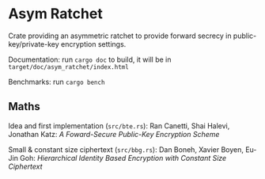 # Asym Ratchet

Crate providing an asymmetric ratchet to provide forward secrecy in
public-key/private-key encryption settings.

Documentation: run `cargo doc` to build, it will be in
`target/doc/asym_ratchet/index.html`

Benchmarks: run `cargo bench`

## Maths

Idea and first implementation (`src/bte.rs`): Ran Canetti, Shai Halevi,
Jonathan Katz: *A Foward-Secure Public-Key Encryption Scheme*

Small & constant size ciphertext (`src/bbg.rs`): Dan Boneh, Xavier Boyen,
Eu-Jin Goh: *Hierarchical Identity Based Encryption with Constant Size
Ciphertext*
